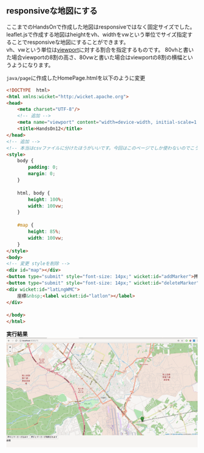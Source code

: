 ## responsiveな地図にする
ここまでのHandsOnで作成した地図はresponsiveではなく固定サイズでした。
leaflet.jsで作成する地図はheightをvh、widthをvwという単位でサイズ指定することでresponsiveな地図にすることができます。  
vh、vwという単位は[viewport](https://qiita.com/ryounagaoka/items/045b2808a5ed43f96607)に対する割合を指定するものです。
80vhと書いた場合viewportの8割の高さ、80vwと書いた場合はviewportの8割の横幅というようになります。

`java/page`に作成したHomePage.htmlを以下のように変更

```html
<!DOCTYPE  html>
<html xmlns:wicket="http:/wicket.apache.org">
<head>
    <meta charset="UTF-8"/>
    <!-- 追加 -->
    <meta name="viewport" content="width=device-width, initial-scale=1.0, maximum-scale=1.0, user-scalable=no"/>
    <title>HandsOn12</title>
</head>
<!-- 追加 -->
<!-- 本当はcsvファイルに分けたほうがいいです。今回はこのページでしか使わないのでこうしています -->
<style>
    body {
        padding: 0;
        margin: 0;
    }

    html, body {
        height: 100%;
        width: 100vw;
    }

    #map {
        height: 85%;
        width: 100vw;
    }
</style>
<body>
<!-- 変更 styleを削除 -->
<div id="map"></div>
<button type="submit" style="font-size: 14px;" wicket:id="addMarker">押すとマーカーが出ます</button>
<button type="submit" style="font-size: 14px;" wicket:id="deleteMarker">押すとマーカーが削除されます</button>
<div wicket:id="latLngWMC">
    座標&nbsp;<label wicket:id="latlon"></label>
</div>

</body>
</html>

```

**実行結果**
![地図](./HandsOn12.gif)

<!-- [ハンズオン13へ](./HandsOn13.md) -->